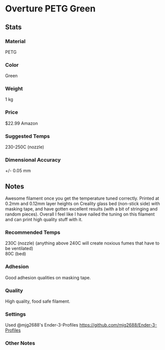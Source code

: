 # Overture PETG Green

## Stats

### Material
PETG

### Color
Green

### Weight
1 kg

### Price
$22.99
Amazon

### Suggested Temps
230-250C (nozzle)

### Dimensional Accuracy
+/- 0.05 mm


## Notes
Awesome filament once you get the temperature tuned correctly. Printed at 0.2mm and 0.12mm layer heights on Creality glass bed (non-stick side) with masking tape, and have gotten excellent results (with a bit of stringing and random pieces). Overall I feel like I have nailed the tuning on this filament and can print high quality stuff with it. 


### Recommended Temps
230C (nozzle) (anything above 240C will create noxious fumes that have to be ventilated)  
80C (bed)

### Adhesion
Good adhesion qualities on masking tape. 

### Quality
High quality, food safe filament. 

### Settings
Used @mjg2688's Ender-3-Profiles
https://github.com/mjg2688/Ender-3-Profiles

### Other Notes
